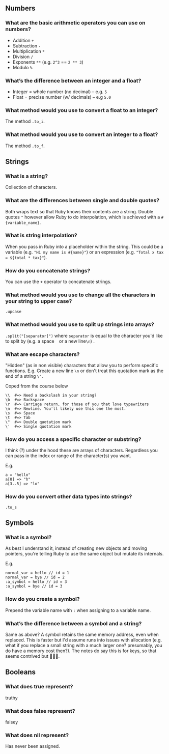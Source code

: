 ## Numbers

### What are the basic arithmetic operators you can use on numbers?

- Addition `+`
- Subtraction `-`
- Multiplication `*`
- Division `/`
- Exponents `**` (e.g. `2^3` == `2 ** 3`)
- Modulo `%`

### What’s the difference between an integer and a float?

- Integer = whole number (no decimal) – e.g. `5`
- Float = precise number (w/ decimals) – e.g `5.0`

### What method would you use to convert a float to an integer?

The method `.to_i`.

### What method would you use to convert an integer to a float?

The method `.to_f`.

## Strings

### What is a string?

Collection of characters.

### What are the differences between single and double quotes?

Both wraps text so that Ruby knows their contents are a string. Double quotes `"` however allow Ruby to do interpolation, which is achieved with a `#{variable_name}`.

### What is string interpolation?

When you pass in Ruby into a placeholder within the string. This could be a variable (e.g. `"Hi my name is #{name}"`) or an expression (e.g. `"Total x tax = ${total * tax}"`).

### How do you concatenate strings?

You can use the `+` operator to concatenate strings.

### What method would you use to change all the characters in your string to upper case?

`.upcase`

### What method would you use to split up strings into arrays?

`.split("[separator]")` where `separator` is equal to the character you'd like to split by (e.g. a space ` ` or a new line`\n`) .

### What are escape characters?

"Hidden" (as in non visible) characters that allow you to perform specific functions. E.g. Create a new line `\n` or don't treat this quotation mark as the end of a string `\"`.

Coped from the course below

```
\\  #=> Need a backslash in your string?
\b  #=> Backspace
\r  #=> Carriage return, for those of you that love typewriters
\n  #=> Newline. You'll likely use this one the most.
\s  #=> Space
\t  #=> Tab
\"  #=> Double quotation mark
\'  #=> Single quotation mark
```

### How do you access a specific character or substring?

I think (?) under the hood these are arrays of characters. Regardless you can pass in the index or range of the character(s) you want.

E.g.

```
a = "hello"
a[0] => "h"
a[3..5] => "lo"
```

### How do you convert other data types into strings?

`.to_s`

## Symbols

### What is a symbol?

As best I understand it, instead of creating new objects and moving pointers, you're telling Ruby to use the same object but mutate its internals.

E.g.

```
normal_var = hello // id = 1
normal_var = bye // id = 2
:a_symbol = hello // id = 3
:a_symbol = bye // id = 3
```

### How do you create a symbol?

Prepend the variable name with `:` when assigning to a variable name.

### What’s the difference between a symbol and a string?

Same as above? A symbol retains the same memory address, even when replaced. This is faster but I'd assume runs into issues with allocation (e.g. what if you replace a small string with a much larger one? presumably, you do have a memory cost then?). The notes do say this is for keys, so that seems contrived but 🤷🏻‍♂️.

## Booleans

### What does true represent?

truthy

### What does false represent?

falsey

### What does nil represent?

Has never been assigned.

